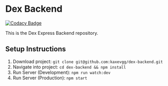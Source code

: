 # Dex Backend

[![Codacy Badge](https://app.codacy.com/project/badge/Grade/b8312f405c1845e88c92530ec0cb46fa)](https://www.codacy.com/gh/dexapp/dex-backend?utm_source=github.com&amp;utm_medium=referral&amp;utm_content=dexapp/dex-backend&amp;utm_campaign=Badge_Grade)

This is the Dex Express Backend repository.

## Setup Instructions

1. Download project: ```git clone git@github.com:kaxevgg/dex-backend.git```
2. Navigate into project: ```cd dex-backend && npm install```
3. Run Server (Development): ```npm run watch:dev```
4. Run Server (Production): ```npm start```
